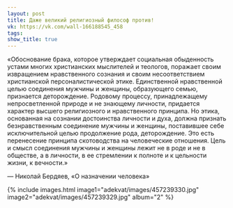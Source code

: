 ```yaml
---
layout: post
title: Даже великий религиозный философ против!
vk: https://vk.com/wall-166188545_458
tags: 
show_title: true
---
```

«Обоснование брака, которое утверждает социальная обыденность устами многих христианских мыслителей и теологов, поражает своим извращением нравственного сознания и своим несоответствием христианской персоналистической этике. Единственной нравственной целью соединения мужчины и женщины, образующего семью, признается деторождение. Родовому процессу, принадлежащему непросветленной природе и не знающему личности, придается характер высшего религиозного и нравственного принципа. Но этика, основанная на сознании достоинства личности и духа, должна признать безнравственным соединение мужчины и женщины, поставившее себе исключительной целью продолжение рода, деторождение. Это есть перенесение принципа скотоводства на человеческие отношения. Цель и смысл соединения мужчины и женщины лежит не в роде и не в обществе, а в личности, в ее стремлении к полноте и к цельности жизни, к вечности.»

— Николай Бердяев,
«О назначении человека»

{% include images.html image1="adekvat/images/457239330.jpg" image2="adekvat/images/457239329.jpg" album="2" %}

